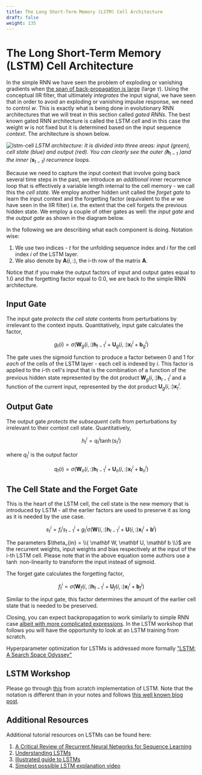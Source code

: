 ```yaml
---
title: The Long Short-Term Memory (LSTM) Cell Architecture
draft: false
weight: 135
---
```


# The Long Short-Term Memory (LSTM) Cell Architecture

In the simple RNN we have seen the problem of exploding or vanishing gradients when [the span of back-propagation is large](http://ai.dinfo.unifi.it/paolo//ps/tnn-94-gradient.pdf) (large $\tau$). Using the conceptual IIR filter, that ultimately _integrates_ the input signal, we have seen that in order to avoid an exploding or vanishing impulse response, we need to control $w$. This is exactly what is being done in evolutionary RNN architectures that we will treat in this section called _gated RNNs_. The best known gated RNN architecture is called the LSTM _cell_ and in this case the weight $w$ is not fixed but it is determined based on the input sequence _context_. The architecture is shown below. 

![lstm-cell](images/rnn-LSTM.png)
*LSTM architecture: It is divided into three areas: input (green), cell state (blue) and output (red). You can clearly see the outer ($\mathbf h_{t-1}$ )and the inner ($\mathbf s_{t-1}$) recurrence loops.*

Because we need to capture the input context that involve going back several time steps in the past, we introduce an _additional_ inner recurrence loop that is effectively a variable length internal to the cell memory - we call this the _cell state_.  We employ another hidden unit called the _forget gate_  to learn the input context and the forgetting factor (equivalent to the $w$ we have seen in the IIR filter) i.e. the extent that the cell forgets the previous hidden state. We employ a couple of other gates as well: the _input gate_ and the _output gate_ as shown in the diagram below. 

In the following we are describing what each component is doing. Notation wise:

1. We use two indices - $t$ for the unfolding sequence index and $i$ for the cell index $i$ of the LSTM layer. 
2. We also denote by $\mathbf A(i,:)$,  the i-th row of the matrix $\mathbf A$.  

Notice that if you make the output factors of input and output gates equal to 1.0 and the forgetting factor equal to 0.0, we are back to the simple RNN architecture. 

## Input Gate

The input gate _protects the cell state_ contents from perturbations by irrelevant to the context inputs. Quantitatively,  input gate calculates the factor,

$$g_t(i) =\sigma \Big( \mathbf W_g(i,:) \mathbf h_{t-1}^i + \mathbf U_g(i,:) \mathbf x_t^i + \mathbf b_g^i \Big) $$

The gate uses the sigmoid function to produce a factor between 0 and 1 for _each_ of the cells of the LSTM layer - each cell is indexed by $i$. This factor is applied to the $i$-th cell's input that is the combination of a function  of the previous hidden state represented by the dot product $\mathbf W_g(i,:) \mathbf h_{t-1}^i$  and a function of the current input, represented by the dot product $\mathbf U_g(i,:) \mathbf x_t^i$. 

## Output Gate

The output gate _protects the subsequent cells_ from perturbations by irrelevant to their context cell state. Quantitatively,

$$h_t^i = q_t^i \tanh(s_t^i)$$ 

where $q_t^i$ is the output factor

$$q_t{(i)} =\sigma \Big( \mathbf W_o(i,:) \mathbf h_{t-1}^i + \mathbf U_o(i,:) \mathbf x_t^i + \mathbf b_o^i \Big) $$

## The Cell State and the Forget Gate

This is the heart of the LSTM cell, the cell state is the new memory that is introduced by LSTM - all the earlier factors are used to preserve it as long as it is needed by the use case. 

$$s_t^i = f_t^i s_{t-1}^i + g_t^i \sigma \Big( \mathbf W(i,:) \mathbf h_{t-1}^i + \mathbf U(i,:) \mathbf x_t^i + \mathbf b^i \Big)$$

The parameters $\theta_{in} = \\{  \mathbf W, \mathbf U, \mathbf b \\}$  are the recurrent weights, input weights and bias respectively at the input of the i-th LSTM cell. Please note that in the above equation some authors use a $\tanh$ non-linearity to transform the input instead of sigmoid. 
 
The forget gate calculates the forgetting factor,

$$f_t^i =\sigma \Big( \mathbf W_f(i,:) \mathbf h_{t-1}^i + \mathbf U_f(i,:) \mathbf x_t^i + \mathbf b_f^i \Big) $$

Similar to the input gate, this factor determines the amount of the earlier cell state that is needed to be preserved. 

Closing, you can expect backpropagation to work similarly to simple RNN case [albeit with more complicated expressions](https://christinakouridi.blog/2019/06/19/backpropagation-lstm/). In the LSTM workshop that follows you will have the opportunity to look at an LSTM training from scratch. 

Hyperparameter optimization for LSTMs is addressed more formally ["LSTM: A Search Space Odyssey"](https://arxiv.org/pdf/1503.04069v1.pdf)

## LSTM Workshop

Please go through [this](https://christinakouridi.blog/2019/06/20/vanilla-lstm-numpy/) from scratch implementation of LSTM. Note that the notation is different than in your notes and follows [this well known blog post](https://colah.github.io/posts/2015-08-Understanding-LSTMs/).  

## Additional Resources

Additional tutorial resources on LSTMs can be found here:
1. [A Critical Review of Recurrent Neural Networks for Sequence Learning](https://arxiv.org/pdf/1506.00019.pdf)
2. [Understanding LSTMs](https://colah.github.io/posts/2015-08-Understanding-LSTMs) 
3. [Illustrated guide to LSTMs](https://towardsdatascience.com/illustrated-guide-to-lstms-and-gru-s-a-step-by-step-explanation-44e9eb85bf21)
4. [Simplest possible LSTM explanation video](https://www.youtube.com/watch?v=WCUNPb-5EYI)
